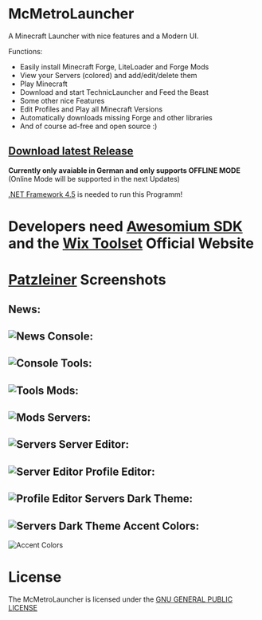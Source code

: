    McMetroLauncher
=====================
A Minecraft Launcher with nice features and a Modern UI.

Functions:
- Easily install Minecraft Forge, LiteLoader and Forge Mods
- View your Servers (colored) and add/edit/delete them
- Play Minecraft
- Download and start TechnicLauncher and Feed the Beast
- Some other nice Features
- Edit Profiles and Play all Minecraft Versions
- Automatically downloads missing Forge and other libraries
- And of course ad-free and open source :)

[Download latest Release](http://patzleiner.net/download/McMetroLauncher.msi)
----------
**Currently only avaiable in German and only supports OFFLINE MODE**
(Online Mode will be supported in the next Updates)

[.NET Framework 4.5](http://www.microsoft.com/de-de/download/details.aspx?id=30653) is needed to run this Programm!

Developers need [Awesomium SDK](http://awesomium.com/) and the [Wix Toolset](http://wixtoolset.org/)
  Official Website
=====================
[Patzleiner](http://patzleiner.net)
  Screenshots
=====================
News:
------------------------------------------------------------
![News](http://patzleiner.net/mcmetrolauncher/images/mcmetrolauncher_news.png)
Console:
------------------------------------------------------------
![Console](http://patzleiner.net/mcmetrolauncher/images/mcmetrolauncher_console.png)
Tools:
------------------------------------------------------------
![Tools](http://patzleiner.net/mcmetrolauncher/images/mcmetrolauncher_tools.png)
Mods:
------------------------------------------------------------
![Mods](http://patzleiner.net/mcmetrolauncher/images/mcmetrolauncher_mods.png)
Servers:
------------------------------------------------------------
![Servers](http://patzleiner.net/mcmetrolauncher/images/mcmetrolauncher_servers.png)
Server Editor:
------------------------------------------------------------
![Server Editor](http://patzleiner.net/mcmetrolauncher/images/mcmetrolauncher_server_editor.png)
Profile Editor:
------------------------------------------------------------
![Profile Editor](http://patzleiner.net/mcmetrolauncher/images/mcmetrolauncher_profile_editor.png)
Servers Dark Theme:
------------------------------------------------------------
![Servers Dark Theme](http://patzleiner.net/mcmetrolauncher/images/mcmetrolauncher_servers_dark.png)
Accent Colors:
------------------------------------------------------------
![Accent Colors](http://patzleiner.net/mcmetrolauncher/images/mcmetrolauncher_accents.png)

  License
=====================

The McMetroLauncher is licensed under the [GNU GENERAL PUBLIC LICENSE](LICENSE)
